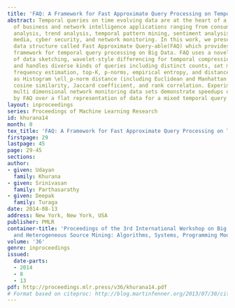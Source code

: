 ```yaml
---
title: 'FAQ: A Framework for Fast Approximate Query Processing on Temporal Data'
abstract: Temporal queries on time evolving data are at the heart of a broad range
  of business and network intelligence applications ranging from consumer behavior
  analysis, trend analysis, temporal pattern mining, sentiment analysis on social
  media, cyber security, and network monitoring. In this work, we present an innovative
  data structure called Fast Approximate Query-able(FAQ) which provides a unified
  framework for temporal query processing on Big Data. FAQ uses a novel composition
  of data sketching, wavelet-style differencing for temporal compression, and quantization,
  and handles diverse kinds of queries including distinct counts, set membership,
  frequency estimation, top-K, p-norms, empirical entropy, and distance queries such
  as Histogram \ell_p-norm distance (including Euclidean and Manhattan distance),
  cosine similarity, Jaccard coefficient, and rank correlation. Experiments on a real-life
  multi dimensional network monitoring data sets demonstrate speedups of 92x achieved
  by FAQ over a flat representation of data for a mixed temporal query workload.
layout: inproceedings
series: Proceedings of Machine Learning Research
id: khurana14
month: 0
tex_title: 'FAQ: A Framework for Fast Approximate Query Processing on Temporal Data'
firstpage: 29
lastpage: 45
page: 29-45
sections: 
author:
- given: Udayan
  family: Khurana
- given: Srinivasan
  family: Parthasarathy
- given: Deepak
  family: Turaga
date: 2014-08-13
address: New York, New York, USA
publisher: PMLR
container-title: 'Proceedings of the 3rd International Workshop on Big Data, Streams
  and Heterogeneous Source Mining: Algorithms, Systems, Programming Models and Applications'
volume: '36'
genre: inproceedings
issued:
  date-parts:
  - 2014
  - 8
  - 13
pdf: http://proceedings.mlr.press/v36/khurana14.pdf
# Format based on citeproc: http://blog.martinfenner.org/2013/07/30/citeproc-yaml-for-bibliographies/
---
```

